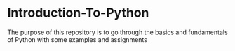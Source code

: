 # Introduction-To-Python
The purpose of this repository is to go through the basics and fundamentals of Python with some examples and assignments
